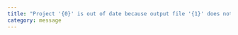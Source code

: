 ```yaml
---
title: "Project '{0}' is out of date because output file '{1}' does not exist"
category: message
---
```

